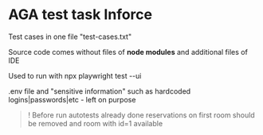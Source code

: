 # AGA test task **Inforce**
Test cases in one file "test-cases.txt"

Source code comes without files of **node modules** and additional files of IDE

Used to run with  npx playwright test --ui

.env file and "sensitive information" such as hardcoded logins|passwords|etc - left on purpose
>! Before run autotests already done reservations on first room should be removed
 and room with id=1 available